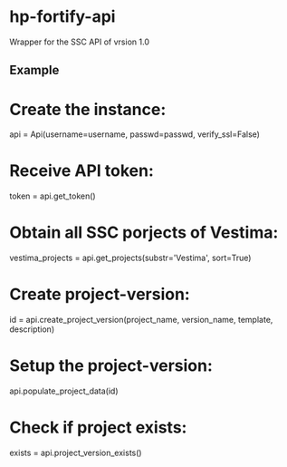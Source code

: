 # hp-fortify-api
Wrapper for the SSC API of vrsion 1.0

## Example

# Create the instance:
api = Api(username=username, passwd=passwd, verify_ssl=False)

# Receive API token:
token = api.get_token()

# Obtain all SSC porjects of Vestima:
vestima_projects = api.get_projects(substr='Vestima', sort=True)

# Create project-version:
id = api.create_project_version(project_name, version_name, template, description)

# Setup the project-version:
api.populate_project_data(id)

# Check if project exists:
exists = api.project_version_exists()
